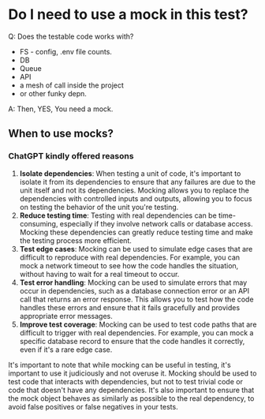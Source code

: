 # Do I need to use a mock in this test?

Q: Does the testable code works with?
* FS - config, .env file counts.
* DB
* Queue
* API
* a mesh of call inside the project
* or other funky depn.

A: Then, YES, You need a mock.

## When to use mocks?

### ChatGPT kindly offered reasons

1. **Isolate dependencies**: When testing a unit of code, it's important to isolate it from its dependencies to ensure that any failures are due to the unit itself and not its dependencies. Mocking allows you to replace the dependencies with controlled inputs and outputs, allowing you to focus on testing the behavior of the unit you're testing.
2. **Reduce testing time**: Testing with real dependencies can be time-consuming, especially if they involve network calls or database access. Mocking these dependencies can greatly reduce testing time and make the testing process more efficient.
3. **Test edge cases**: Mocking can be used to simulate edge cases that are difficult to reproduce with real dependencies. For example, you can mock a network timeout to see how the code handles the situation, without having to wait for a real timeout to occur.
4. **Test error handling**: Mocking can be used to simulate errors that may occur in dependencies, such as a database connection error or an API call that returns an error response. This allows you to test how the code handles these errors and ensure that it fails gracefully and provides appropriate error messages.
5. **Improve test coverage**: Mocking can be used to test code paths that are difficult to trigger with real dependencies. For example, you can mock a specific database record to ensure that the code handles it correctly, even if it's a rare edge case.

It's important to note that while mocking can be useful in testing, it's important to use it judiciously and not overuse it. Mocking should be used to test code that interacts with dependencies, but not to test trivial code or code that doesn't have any dependencies. It's also important to ensure that the mock object behaves as similarly as possible to the real dependency, to avoid false positives or false negatives in your tests.
